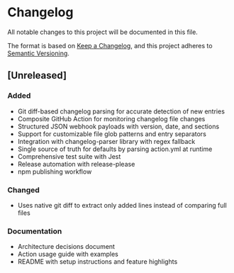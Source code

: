 # Changelog

All notable changes to this project will be documented in this file.

The format is based on [Keep a Changelog](https://keepachangelog.com/en/1.1.0/),
and this project adheres to [Semantic Versioning](https://semver.org/spec/v2.0.0.html).

## [Unreleased]

### Added

- Git diff-based changelog parsing for accurate detection of new entries
- Composite GitHub Action for monitoring changelog file changes
- Structured JSON webhook payloads with version, date, and sections
- Support for customizable file glob patterns and entry separators
- Integration with changelog-parser library with regex fallback
- Single source of truth for defaults by parsing action.yml at runtime
- Comprehensive test suite with Jest
- Release automation with release-please
- npm publishing workflow

### Changed

- Uses native git diff to extract only added lines instead of comparing full files

### Documentation

- Architecture decisions document
- Action usage guide with examples
- README with setup instructions and feature highlights

